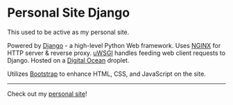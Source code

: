 # Personal Site Django

This used to be active as my personal site.

Powered by [Django](https://www.djangoproject.com/) - a high-level Python Web framework.
Uses [NGINX](https://www.nginx.com/resources/wiki/) for HTTP server & reverse proxy.
[uWSGI](https://uwsgi-docs.readthedocs.io/en/latest/) handles feeding web client requests to Django.
Hosted on a [Digital Ocean](https://www.digitalocean.com/) droplet.

Utilizes [Bootstrap](http://getbootstrap.com/) to enhance HTML, CSS, and JavaScript on the site.

---

Check out my [personal site](https://andrewboutin.com)!
